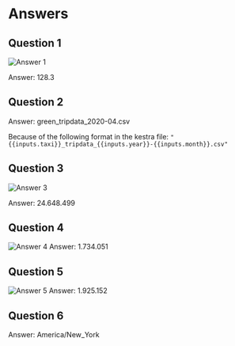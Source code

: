 # Answers

## Question 1

![Answer 1](/imgs/q1_module2.png)

Answer: 128.3

## Question 2

Answer: green_tripdata_2020-04.csv

Because of the following format in the kestra file: `"{{inputs.taxi}}_tripdata_{{inputs.year}}-{{inputs.month}}.csv"`

## Question 3

![Answer 3](/imgs/q3_module2.png)

Answer: 24.648.499

## Question 4 
![Answer 4](/imgs/q4_module2.png)
Answer: 1.734.051

## Question 5

![Answer 5](/imgs/q5_module2.png)
Answer: 1.925.152

## Question 6

Answer: America/New_York
